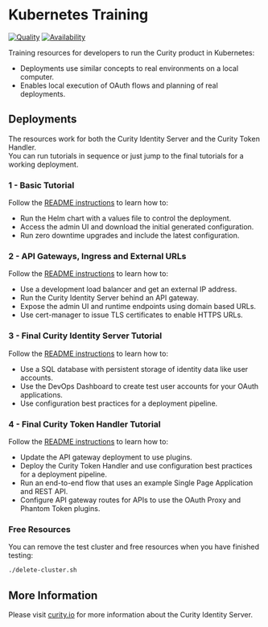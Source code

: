 # Kubernetes Training

[![Quality](https://img.shields.io/badge/quality-demo-red)](https://curity.io/resources/code-examples/status/)
[![Availability](https://img.shields.io/badge/availability-source-blue)](https://curity.io/resources/code-examples/status/)

Training resources for developers to run the Curity product in Kubernetes:

- Deployments use similar concepts to real environments on a local computer.
- Enables local execution of OAuth flows and planning of real deployments.

## Deployments

The resources work for both the Curity Identity Server and the Curity Token Handler.\
You can run tutorials in sequence or just jump to the final tutorials for a working deployment.

### 1 - Basic Tutorial

Follow the [README instructions](./1-basic-tutorial/README.md) to learn how to:

- Run the Helm chart with a values file to control the deployment.
- Access the admin UI and download the initial generated configuration.
- Run zero downtime upgrades and include the latest configuration.

### 2 - API Gateways, Ingress and External URLs

Follow the [README instructions](./2-ingress-tutorial/README.md) to learn how to:

- Use a development load balancer and get an external IP address.
- Run the Curity Identity Server behind an API gateway.
- Expose the admin UI and runtime endpoints using domain based URLs.
- Use cert-manager to issue TLS certificates to enable HTTPS URLs.

### 3 - Final Curity Identity Server Tutorial

Follow the [README instructions](./3-curity-identity-server/README.md) to learn how to:

- Use a SQL database with persistent storage of identity data like user accounts.
- Use the DevOps Dashboard to create test user accounts for your OAuth applications.
- Use configuration best practices for a deployment pipeline.

### 4 - Final Curity Token Handler Tutorial

Follow the [README instructions](./4-curity-token-handler/README.md) to learn how to:

- Update the API gateway deployment to use plugins.
- Deploy the Curity Token Handler and use configuration best practices for a deployment pipeline.
- Run an end-to-end flow that uses an example Single Page Application and REST API.
- Configure API gateway routes for APIs to use the OAuth Proxy and Phantom Token plugins.

### Free Resources

You can remove the test cluster and free resources when you have finished testing:

```bash
./delete-cluster.sh
```

## More Information

Please visit [curity.io](https://curity.io/) for more information about the Curity Identity Server.
